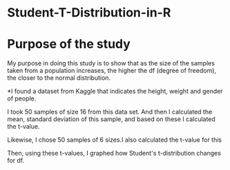 # Student-T-Distribution-in-R


# Purpose of the study

My purpose in doing this study is to show that as the size of the samples taken from a population increases, the higher the df (degree of freedom), the closer to the normal distribution.

*I found a dataset from Kaggle that indicates the height, weight and gender of people.

I took 50 samples of size 16 from this data set.
And then I calculated the mean, standard deviation of this sample, and based on these I calculated the t-value.

Likewise, I chose 50 samples of 6 sizes.I also calculated the t-value for this

Then, using these t-values, I graphed how Student's t-distribution changes for df.

